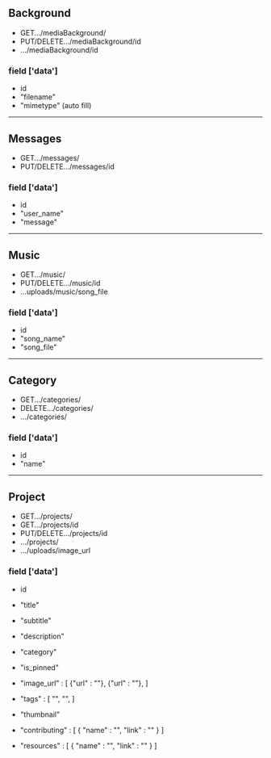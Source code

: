 ## Background

- GET.../mediaBackground/
- PUT/DELETE.../mediaBackground/id
- .../mediaBackground/id

### field ['data']
- id
- "filename"
- "mimetype" (auto fill)

---

## Messages
- GET.../messages/
- PUT/DELETE.../messages/id

### field ['data']
- id
- "user_name"
- "message"

---

## Music
- GET.../music/
- PUT/DELETE.../music/id
- ...uploads/music/song_file

### field ['data']
- id
- "song_name"
- "song_file"

---

## Category
- GET.../categories/
- DELETE.../categories/
- .../categories/

### field ['data']
- id
- "name"

---

## Project
- GET.../projects/
- GET.../projects/id
- PUT/DELETE.../projects/id
- .../projects/
- .../uploads/image_url

### field ['data']
- id
- "title"
- "subtitle"
- "description"
- "category"
- "is_pinned"
- "image_url" : [
                    {"url" : ""},
                    {"url" : ""},
                ]

- "tags" : 
            [
                "",
                "",
            ]

- "thumbnail"
- "contributing" : 
                    [
                        {
                            "name" : "",
                            "link" : ""
                        }
                    ]

- "resources" : 
                [
                    {
                        "name" : "",
                        "link" : ""
                    }
                ]